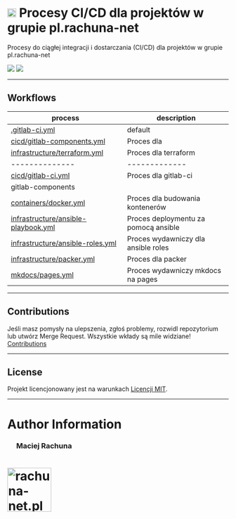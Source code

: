 # <img src=".gitlab/avatar.png" alt="avatar" height="20"/>  Procesy CI/CD dla projektów w grupie pl.rachuna-net

Procesy do ciągłej integracji i dostarczania (CI/CD) dla projektów w grupie pl.rachuna-net

[![](https://gitlab.com/pl.rachuna-net/cicd/gitlab-ci/-/badges/release.svg)](https://gitlab.com/pl.rachuna-net/cicd/gitlab-ci/-/releases)
[![](https://gitlab.com/pl.rachuna-net/cicd/gitlab-ci/badges/main/pipeline.svg)](https://gitlab.com/pl.rachuna-net/cicd/gitlab-ci/-/commits/main)

---
## Workflows

| process      | description |
|--------------|-------------|
|[.gitlab-ci.yml](.gitlab-ci.yml)| default     |
|[cicd/gitlab-components.yml](https://gitlab.com/pl.rachuna-net/cicd/gitlab-ci/-/blob/main/cicd/gitlab-components.yml?ref_type=heads)| Proces dla 
|[infrastructure/terraform.yml](https://gitlab.com/pl.rachuna-net/cicd/gitlab-ci/-/blob/main/infrastructure/terraform.yml?ref_type=heads)| Proces dla terraform|
|--------------|-------------|
|[cicd/gitlab-ci.yml](https://gitlab.com/pl.rachuna-net/cicd/gitlab-ci/-/blob/main/cicd/gitlab-ci.yml?ref_type=heads)| Proces dla gitlab-ci|
gitlab-components|
|[containers/docker.yml](https://gitlab.com/pl.rachuna-net/cicd/gitlab-ci/-/blob/main/containers/docker.yml?ref_type=heads) | Proces dla budowania kontenerów |
|[infrastructure/ansible-playbook.yml](https://gitlab.com/pl.rachuna-net/cicd/gitlab-ci/-/blob/main/infrastructure/ansible-playbook.yml?ref_type=heads)| Proces deploymentu za pomocą ansible|
|[infrastructure/ansible-roles.yml](https://gitlab.com/pl.rachuna-net/cicd/gitlab-ci/-/blob/main/infrastructure/ansible-roles.yml?ref_type=heads)| Proces wydawniczy dla ansible roles|
|[infrastructure/packer.yml](https://gitlab.com/pl.rachuna-net/cicd/gitlab-ci/-/blob/main/infrastructure/packer.yml?ref_type=heads)| Proces dla packer|
|[mkdocs/pages.yml](https://gitlab.com/pl.rachuna-net/cicd/gitlab-ci/-/blob/main/mkdocs/pages.yml?ref_type=heads)| Proces wydawniczy mkdocs na pages |

---
## Contributions
Jeśli masz pomysły na ulepszenia, zgłoś problemy, rozwidl repozytorium lub utwórz Merge Request. Wszystkie wkłady są mile widziane!
[Contributions](CONTRIBUTING.md)

---
## License
Projekt licencjonowany jest na warunkach [Licencji MIT](LICENSE).

---
# Author Information
### &emsp; Maciej Rachuna
# <img src="https://gitlab.com/pl.rachuna-net/gitlab-profile/-/raw/main/assets/logo/website_logo_transparent_background.png" alt="rachuna-net.pl" height="100"/>